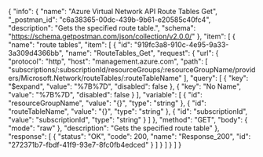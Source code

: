 {
  "info": {
    "name": "Azure Virtual Network API Route Tables Get",
    "_postman_id": "c6a38365-00dc-439b-9b61-e20585c40fc4",
    "description": "Gets the specified route table.",
    "schema": "https://schema.getpostman.com/json/collection/v2.0.0/"
  },
  "item": [
    {
      "name": "route tables",
      "item": [
        {
          "id": "919fc3a8-910c-4e95-9a33-3a309d4366bb",
          "name": "RouteTables_Get",
          "request": {
            "url": {
              "protocol": "http",
              "host": "management.azure.com",
              "path": [
                "subscriptions/:subscriptionId/resourceGroups/:resourceGroupName/providers/Microsoft.Network/routeTables/:routeTableName"
              ],
              "query": [
                {
                  "key": "$expand",
                  "value": "%7B%7D",
                  "disabled": false
                },
                {
                  "key": "No Name",
                  "value": "%7B%7D",
                  "disabled": false
                }
              ],
              "variable": [
                {
                  "id": "resourceGroupName",
                  "value": "{}",
                  "type": "string"
                },
                {
                  "id": "routeTableName",
                  "value": "{}",
                  "type": "string"
                },
                {
                  "id": "subscriptionId",
                  "value": "subscriptionId",
                  "type": "string"
                }
              ]
            },
            "method": "GET",
            "body": {
              "mode": "raw"
            },
            "description": "Gets the specified route table"
          },
          "response": [
            {
              "status": "OK",
              "code": 200,
              "name": "Response_200",
              "id": "272371b7-fbdf-41f9-93e7-8fc0fb4edced"
            }
          ]
        }
      ]
    }
  ]
}